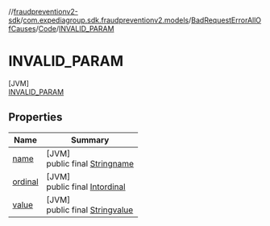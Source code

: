 //[fraudpreventionv2-sdk](../../../../../index.md)/[com.expediagroup.sdk.fraudpreventionv2.models](../../../index.md)/[BadRequestErrorAllOfCauses](../../index.md)/[Code](../index.md)/[INVALID_PARAM](index.md)

# INVALID_PARAM

[JVM]\
[INVALID_PARAM](index.md)

## Properties

| Name | Summary |
|---|---|
| [name](../../../-verification-type/_3_-d-s/index.md#-372974862%2FProperties%2F-173342751) | [JVM]<br>public final [String](https://kotlinlang.org/api/latest/jvm/stdlib/kotlin/-string/index.html)[name](../../../-verification-type/_3_-d-s/index.md#-372974862%2FProperties%2F-173342751) |
| [ordinal](../../../-verification-type/_3_-d-s/index.md#-739389684%2FProperties%2F-173342751) | [JVM]<br>public final [Int](https://kotlinlang.org/api/latest/jvm/stdlib/kotlin/-int/index.html)[ordinal](../../../-verification-type/_3_-d-s/index.md#-739389684%2FProperties%2F-173342751) |
| [value](../-i-n-v-a-l-i-d_-f-o-r-m-a-t/index.md#636899905%2FProperties%2F-173342751) | [JVM]<br>public final [String](https://kotlinlang.org/api/latest/jvm/stdlib/kotlin/-string/index.html)[value](../-i-n-v-a-l-i-d_-f-o-r-m-a-t/index.md#636899905%2FProperties%2F-173342751) |
